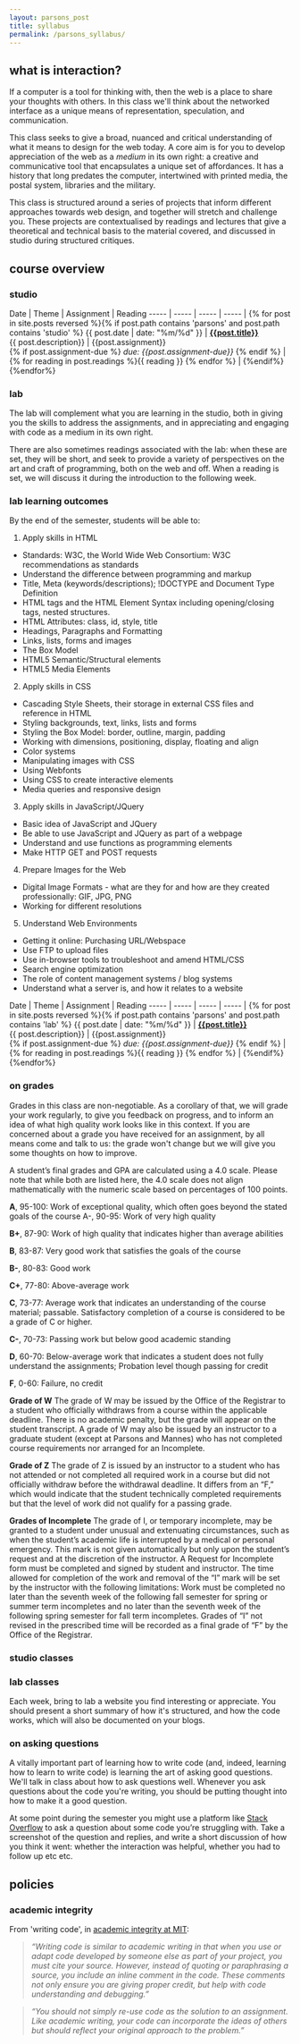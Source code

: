 ```yaml
---
layout: parsons_post
title: syllabus
permalink: /parsons_syllabus/
---
```


## what is interaction?
If a computer is a tool for thinking with, then the web is a place to
share your thoughts with others. In this class we'll think about the networked interface as a unique means of representation, speculation, and communication.

This class seeks to give a broad, nuanced and critical understanding of
what it means to design for the web today. A core aim is for you to develop appreciation of the web as a *medium* in its own right: a creative and communicative tool that encapsulates a unique set of affordances. It has a history that long predates the computer, intertwined with printed media, the postal system, libraries and the military.

This class is structured around a
series of projects that inform different approaches towards
web design, and together will
stretch and challenge you. These projects are
contextualised by readings and lectures that give a theoretical and
technical basis to the material covered, and discussed in studio during
structured critiques.

## course overview

### studio

Date | Theme | Assignment | Reading 
----- | ----- | ----- | ----- | {% for post in site.posts reversed %}{% if post.path contains 'parsons' and post.path contains 'studio' %}
{{ post.date | date: "%m/%d" }} | [**{{post.title}}**]( {{post.url}} )  <br> {{ post.description}} |  {{post.assignment}}  <br> {% if post.assignment-due %} *due: {{post.assignment-due}}* {% endif %} | {% for reading in post.readings %}{{ reading }} {% endfor %} | {%endif%}{%endfor%}

### lab
The lab will complement what you are learning in the studio, both in giving you the skills to address the assignments, and in appreciating and engaging with code as a medium in its own right.

There are also sometimes readings associated with the lab: when these are set, they will be short, and seek to provide a variety of perspectives on the art and craft of programming, both on the web and off. When a reading is set, we will discuss it during the introduction to the following week.


### lab learning outcomes

By the end of the semester, students will be able to:
1. Apply skills in HTML
* Standards: W3C, the World Wide Web Consortium: W3C recommendations as
standards
* Understand the difference between programming and markup
* Title, Meta (keywords/descriptions); !DOCTYPE and Document Type Definition
* HTML tags and the HTML Element Syntax including opening/closing tags, nested
structures.
* HTML Attributes: class, id, style, title
* Headings, Paragraphs and Formatting
* Links, lists, forms and images
* The Box Model
* HTML5 Semantic/Structural elements
* HTML5 Media Elements

2. Apply skills in CSS
* Cascading Style Sheets, their storage in external CSS files and reference in HTML
* Styling backgrounds, text, links, lists and forms
* Styling the Box Model: border, outline, margin, padding
* Working with dimensions, positioning, display, floating and align
* Color systems
* Manipulating images with CSS
* Using Webfonts
* Using CSS to create interactive elements
* Media queries and responsive design

3. Apply skills in JavaScript/JQuery 
* Basic idea of JavaScript and JQuery
* Be able to use JavaScript and JQuery as part of a webpage
* Understand and use functions as programming elements
* Make HTTP GET and POST requests

4. Prepare Images for the Web
* Digital Image Formats - what are they for and how are they created professionally:
GIF, JPG, PNG
* Working for different resolutions

5. Understand Web Environments
* Getting it online: Purchasing URL/Webspace
* Use FTP to upload files
* Use in-browser tools to troubleshoot and amend HTML/CSS
* Search engine optimization
* The role of content management systems / blog systems
* Understand what a server is, and how it relates to a website

Date | Theme | Assignment | Reading 
----- | ----- | ----- | ----- | {% for post in site.posts reversed %}{% if post.path contains 'parsons' and post.path contains 'lab' %}
{{ post.date | date: "%m/%d" }} | [**{{post.title}}**]( {{post.url}} )  <br> {{ post.description}} |  {{post.assignment}}  <br> {% if post.assignment-due %} *due: {{post.assignment-due}}* {% endif %} | {% for reading in post.readings %}{{ reading }} {% endfor %} | {%endif%}{%endfor%}

### on grades
Grades in this class are non-negotiable. As a corollary of that, we will grade your work regularly, to give you feedback on progress, and to inform an idea of what high quality work looks like in this context. If you are concerned about a grade you have received for an assignment, by all means come and talk to us: the grade won't change but we will give you some thoughts on how to improve.

A student’s final grades and GPA are calculated using a 4.0 scale. Please note that while both are listed here, the 4.0 scale does not align mathematically with the numeric scale based on percentages of 100 points.

**A**, 95-100: Work of exceptional quality, which often goes beyond the stated goals of the course A-, 90-95: Work of very high quality

**B+**, 87-90: Work of high quality that indicates higher than average abilities

**B**, 83-87: Very good work that satisfies the goals of the course

**B-**, 80-83: Good work

**C+**, 77-80: Above-average work

**C**, 73-77: Average work that indicates an understanding of the course material; passable. Satisfactory completion of a course is considered to be a grade of C or higher.

**C-**, 70-73: Passing work but below good academic standing

**D**, 60-70: Below-average work that indicates a student does not fully understand the assignments; Probation level though passing for credit

**F**, 0-60: Failure, no credit


**Grade of W**
The grade of W may be issued by the Office of the Registrar to a student who officially withdraws from a course within the applicable deadline. There is no academic penalty, but the grade will appear on the student transcript. A grade of W may also be issued by an instructor to a graduate student (except at Parsons and Mannes) who has not completed course requirements nor arranged for an Incomplete.


**Grade of Z**
The grade of Z is issued by an instructor to a student who has not attended or not completed all required work in a course but did not officially withdraw before the withdrawal deadline. It differs from an “F,” which would indicate that the student technically completed requirements but that the level of work did not qualify for a passing grade.

**Grades of Incomplete**
The grade of I, or temporary incomplete, may be granted to a student under unusual and extenuating circumstances, such as when the student’s academic life is interrupted by a medical or personal emergency. This mark is not given automatically but only upon the student’s request and at the discretion of the instructor. A Request for Incomplete form must be completed and signed by student and instructor. The time allowed for completion of the work and removal of the “I” mark will be set by the instructor with the following limitations:
Work must be completed no later than the seventh week of the following fall semester for spring or summer term incompletes and no later than the seventh week of the following spring semester for fall term incompletes. Grades of “I” not revised in the prescribed time will be recorded as a final grade of “F” by the Office of the Registrar.


### studio classes


### lab classes
Each week, bring to lab a website you find interesting or appreciate. You should present a short summary of how it's structured, and how the code works, which will also be documented on your blogs.



### on asking questions
A vitally important part of learning how to write code (and, indeed, learning how to learn to write code) is learning the art of asking good questions. We'll talk in class about how to ask questions well. Whenever you ask questions about the code you're writing, you should be putting thought into how to make it a good question.

At some point during the semester you might use a platform like [Stack Overflow](https://stackoverflow.com) to ask a question about some code you’re struggling with. Take a screenshot of the question and replies, and write a short discussion of how you think it went: whether the interaction was helpful, whether you had to follow up etc etc.

## policies

### academic integrity

From 'writing code', in [academic integrity at MIT](https://integrity.mit.edu/handbook/writing-code):

>*“Writing code is similar to academic writing in that when you use or adapt code developed by someone else as part of your project, you must cite your source. However, instead of quoting or paraphrasing a source, you include an inline comment in the code. These comments not only ensure you are giving proper credit, but help with code understanding and debugging.”*

>*“You should not simply re-use code as the solution to an assignment. Like academic writing, your code can incorporate the ideas of others but should reflect your original approach to the problem.”*

